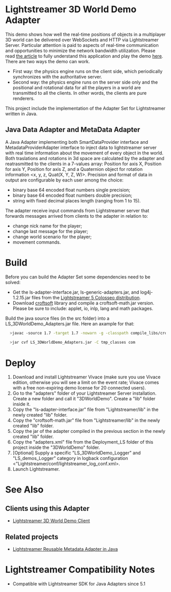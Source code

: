 # Lightstreamer 3D World Demo Adapter #

This demo shows how well the real-time positions of objects in a multiplayer 3D world can be delivered over WebSockets and HTTP via Lightstreamer Server. Particular attention is paid to aspects of real-time communication and opportunities to minimize the network bandwidth utilization. 
Please read [the article](http://blog.lightstreamer.com/) to fully understand this application and play the demo [here](http://demos.lightstreamer.com/3DWorldDemo/).  There are two ways the demo can work.
- First way: the physics engine runs on the client side, which periodically synchronizes with the authoritative server. 
- Second way: the physics engine runs on the server side only and the positional and rotational data for all the players in a world are transmitted to all the clients. In other words, the clients are pure renderers.

This project include the implementation of the Adapter Set for Lightstreamer written in Java.

## Java Data Adapter and MetaData Adapter ##

A Java Adapter implementing both SmartDataProvider interface and MetadataProviderAdapter interface to inject data to lightstreamer server with real time information about the movement of every object in the world.
Both traslations and rotations in 3d space are calculated by the adapter and reatrasmitted to the clients in a 7-values array: Position for axis X, Position for axis Y, Position for axis Z, and a Quaternion object for rotation information <x, y, z, Quat(X, Y, Z, W)>.
Precision and format of data in output are configurable by each user among the choice: 
- binary base 64 encoded float numbers single precision;
- binary base 64 encoded float numbers double precision;
- string with fixed decimal places length (ranging from 1 to 15).

The adapter receive input commands from Lightstreamer server that forwards messages arrived from clients to the adapter in relation to:
- change nick name for the player;
- change last message for the player;
- change world scenario for the player;
- movement commands.

# Build #

Before you can build the Adapter Set some dependencies need to be solved:

-  Get the ls-adapter-interface.jar, ls-generic-adapters.jar, and log4j-1.2.15.jar files from the [Lightstreamer 5 Colosseo distribution](http://www.lightstreamer.com/download).
-  Download [croftsoft](http://sourceforge.net/projects/croftsoft/files/) library and compile a croftsoft-math.jar version. Please be sure to include: applet, io, inlp, lang and math packages.

Build the java source files (in the src folder) into a LS_3DWorldDemo_Adapters.jar file. Here an axample for that:
```sh
  >javac -source 1.7 -target 1.7 -nowarn -g -classpath compile_libs/croftsoft/croftsoft-math.jar;compile_libs/ls-adapter-interface/ls-adapter-interface.jar;compile_libs/ls-generic-adapters/ls-generic-adapters.jar;compile_libs/log4j-1.2.15.jar -sourcepath src -d tmp_classes src/com/lightstreamer/adapters/DemoQuat3d/Move3dAdapter.java
  
  >jar cvf LS_3DWorldDemo_Adapters.jar -C tmp_classes com
```

# Deploy #

1.    Download and install Lightstreamer Vivace (make sure you use Vivace edition, otherwise you will see a limit on the event rate; Vivace comes with a free non-expiring demo license for 20 connected users).
2.    Go to the "adapters" folder of your Lightstreamer Server installation. Create a new folder and call it "3DWorldDemo". Create a "lib" folder inside it.
3.    Copy the "ls-adapter-interface.jar" file from "Lightstreamer/lib" in the newly created "lib" folder.
4.    Copy the "croftsoft-math.jar" file from "Lightstreamer/lib" in the newly created "lib" folder.
5.    Copy the jar of the adapter compiled in the previous section in the newly created "lib" folder.
6.    Copy the "adapters.xml" file from the Deployment_LS folder of this project inside the "3DWorldDemo" folder.
7.    [Optional] Supply a specific "LS_3DWorldDemo_Logger" and "LS_demos_Logger" category in logback configuration <"Lightstreamer/conf/lightstreamer_log_conf.xml>.
8.    Launch Lightstreamer.

# See Also #

## Clients using this Adapter ##

* [Lightstreamer 3D World Demo Client](https://github.com/Weswit/Lightstreamer-example-3DWorld-client-javascript)

## Related projects ##

* [Lightstreamer Reusable Metadata Adapter in Java](https://github.com/Weswit/Lightstreamer-example-ReusableMetadata-adapter-java)

# Lightstreamer Compatibility Notes #

- Compatible with Lightstreamer SDK for Java Adapters since 5.1
